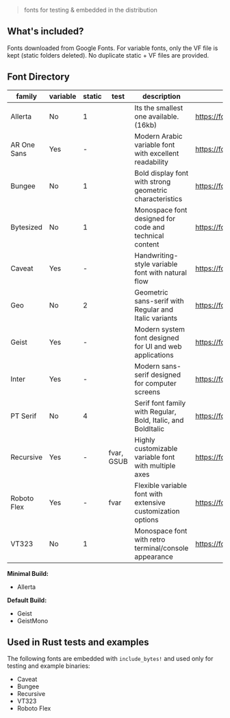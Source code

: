 > fonts for testing & embedded in the distribution

## What's included?

Fonts downloaded from Google Fonts. For variable fonts, only the VF file is kept (static folders deleted). No duplicate static + VF files are provided.

## Font Directory

| family      | variable | static | test       | description                                                  | url                                           |
| ----------- | -------- | ------ | ---------- | ------------------------------------------------------------ | --------------------------------------------- |
| Allerta     | No       | 1      |            | Its the smallest one available. (16kb)                       | https://fonts.google.com/specimen/Allerta     |
| AR One Sans | Yes      | -      |            | Modern Arabic variable font with excellent readability       | https://fonts.google.com/specimen/AR+One+Sans |
| Bungee      | No       | 1      |            | Bold display font with strong geometric characteristics      | https://fonts.google.com/specimen/Bungee      |
| Bytesized   | No       | 1      |            | Monospace font designed for code and technical content       | https://fonts.google.com/specimen/Bytesized   |
| Caveat      | Yes      | -      |            | Handwriting-style variable font with natural flow            | https://fonts.google.com/specimen/Caveat      |
| Geo         | No       | 2      |            | Geometric sans-serif with Regular and Italic variants        | https://fonts.google.com/specimen/Geo         |
| Geist       | Yes      | -      |            | Modern system font designed for UI and web applications      | https://fonts.google.com/specimen/Geist       |
| Inter       | Yes      | -      |            | Modern sans-serif designed for computer screens              | https://fonts.google.com/specimen/Inter       |
| PT Serif    | No       | 4      |            | Serif font family with Regular, Bold, Italic, and BoldItalic | https://fonts.google.com/specimen/PT+Serif    |
| Recursive   | Yes      | -      | fvar, GSUB | Highly customizable variable font with multiple axes         | https://fonts.google.com/specimen/Recursive   |
| Roboto Flex | Yes      | -      | fvar       | Flexible variable font with extensive customization options  | https://fonts.google.com/specimen/Roboto+Flex |
| VT323       | No       | 1      |            | Monospace font with retro terminal/console appearance        | https://fonts.google.com/specimen/VT323       |

**Minimal Build:**

- Allerta

**Default Build:**

- Geist
- GeistMono

## Used in Rust tests and examples

The following fonts are embedded with `include_bytes!` and used only for testing and example binaries:

- Caveat
- Bungee
- Recursive
- VT323
- Roboto Flex
